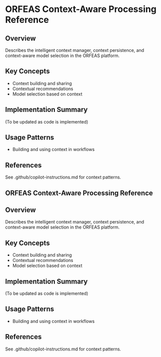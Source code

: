 # ORFEAS Context-Aware Processing Reference

## Overview

Describes the intelligent context manager, context persistence, and context-aware model selection in the ORFEAS platform.

## Key Concepts

- Context building and sharing
- Contextual recommendations
- Model selection based on context

## Implementation Summary

(To be updated as code is implemented)

## Usage Patterns

- Building and using context in workflows

## References

See .github/copilot-instructions.md for context patterns.

## ORFEAS Context-Aware Processing Reference

## Overview

Describes the intelligent context manager, context persistence, and context-aware model selection in the ORFEAS platform.

## Key Concepts

- Context building and sharing
- Contextual recommendations
- Model selection based on context

## Implementation Summary

(To be updated as code is implemented)

## Usage Patterns

- Building and using context in workflows

## References

See .github/copilot-instructions.md for context patterns.
